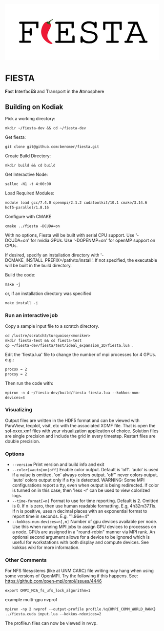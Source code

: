 ![](logo.jpg?raw=true)
# FIESTA
**F**ast **I**nterfac**ES** and **T**ransport in the **A**tmosphere

## Building on Kodiak

Pick a working directory:
```
mkdir ~/fiesta-dev && cd ~/fiesta-dev
```

Get fiesta:
```
git clone git@github.com:beromer/fiesta.git
```

Create Build Directory:
```
mkdir build && cd build
```

Get Interactive Node:
```
salloc -N1 -t 4:00:00
```

Load Required Modules:
```
module load gcc/7.4.0 openmpi/2.1.2 cudatoolkit/10.1 cmake/3.14.6 hdf5-parallel/1.8.16
```

Configure with CMAKE
```
cmake ../fiesta -DCUDA=on
```
With no options, Fiesta will be built with serial CPU support.  Use '-DCUDA=on' for nvidia GPUs.  Use '-DOPENMP=on' for openMP support on CPUs.

If desired, specify an installation directory with '-DCMAKE_INSTALL_PREFIX=/path/to/install'.  If not specified, the executable will be built in the build directory.

Build the code:
```
make -j
```
or, if an installation directory was specified
```
make install -j
```

### Run an interactive job
Copy a sample input file to a scratch directory.

```
cd /lustre/scratch3/turquoise/<moniker>
mkdir fiesta-test && cd fiesta-test
cp ~/fiesta-dev/fiesta/test/ideal_expansion_2D/fiesta.lua .
```

Edit the 'fiesta.lua' file to change the number of mpi processes for 4 GPUs.  e.g.:
```
procsx = 2
procsy = 2
```

Then run the code with:
```
mpirun -n 4 ~/fiesta-dev/build/fiesta fiesta.lua --kokkos-num-devices=4
```

### Visualizing
Output files are written in the HDF5 format and can be viewed with ParaView, tecplot, visit, etc with the associated XDMF file.  That is open the sol-xxxx.xmf files with your visualization application of choice.  Solution files are single precision and include the grid in every timestep.  Restart files are double precision.

### Options
* `--version` Print version and build info and exit
* `--color[=auto|on|off]` Enable color output.  Default is 'off'.  'auto' is used if a value is omitted.  'on' always colors output. 'off'' never colors output. 'auto' colors output only if a tty is detected.  WARNING: Some MPI configurations report a tty, even when output is being redirected.  If color is turned on in this case, then 'less -r' can be used to view colorized logs.
* `--time-format[=n]` Format to use for time reporting.  Default is 2. Omitted is 0. If n is zero, then use human readable formatting. E.g, 4h32m37.11s.  If n is positive, uses n decimal places with an exponential format to report time in seconds. E.g. "1.96e+4"
* `--kokkos-num-devices=n[,m]` Number of gpu devices available per node. Use this when running MPI jobs to assign GPU devices to processes on a node.  GPUs are assigned in a "round-robin" manner via MPI rank. An optional second argument allows for a device to be ignored which is useful for workstations with both display and compute devices.  See kokkos wiki for more information.

### Other Comments
For NFS filesystems (like at UNM CARC) file writing may hang when using some versions of OpenMPI.  Try the following if this happens. See: https://github.com/open-mpi/ompi/issues/4446
```
export OMPI_MCA_fs_ufs_lock_algorithm=1 
```

example multi-gpu nvprof
```
mpirun -np 2 nvprof --output-profile profile.%q{OMPI_COMM_WORLD_RANK} ../fiesta.cuda input.lua --kokkos-ndevices=2
```
The profile.n files can now be viewed in nvvp.
